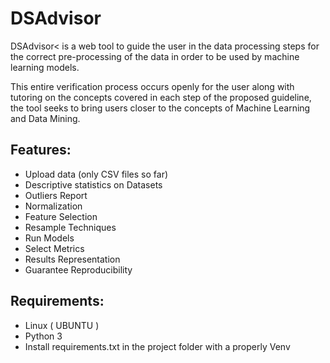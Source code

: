 # DSAdvisor
DSAdvisor< is a web tool to guide the user in the data processing steps for the correct pre-processing of the data in order to be used by machine learning models. 

This entire verification process occurs openly for the user along with tutoring on the concepts covered in each step of the proposed guideline, the tool seeks to bring users closer to the concepts of Machine Learning and Data Mining.

## Features:
- Upload data (only CSV files so far)
- Descriptive statistics on Datasets
- Outliers Report
- Normalization
- Feature Selection
- Resample Techniques
- Run Models
- Select Metrics
- Results Representation
- Guarantee Reproducibility

## Requirements:
 - Linux ( UBUNTU )
 - Python 3 
 - Install requirements.txt in the project folder with a properly Venv
